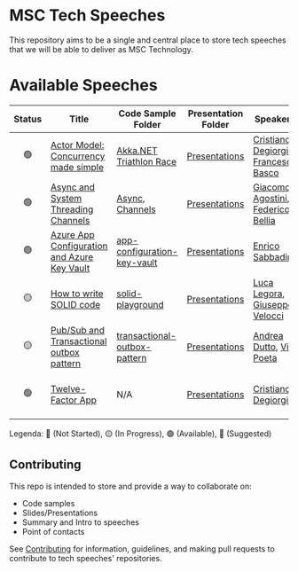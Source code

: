 # MSC Tech Speeches

This repository aims to be a single and central place to store tech speeches that we will be able to deliver as MSC Technology.

# Available Speeches

| Status | Title |  Code Sample Folder | Presentation Folder | Speakers | Events |
| :---: |  ------------- | ------------- | ------------- | ------------- | ------------- |
| 🟢 | [Actor Model: Concurrency made simple](./tech-speeches.md#actor-model-concurrency-made-simple) | [Akka.NET Triathlon Race](https://github.com/fbasco81/triathlon-race-demo) | [Presentations](https://github.com/msc-technology/actor-model-concurrency) | [Cristiano Degiorgis](https://linkedin.com/in/cristianodegiorgis), [Francesco Basco](https://linkedin.com/in/francesco-basco-6a827387) | |
| 🟢 | [Async and System Threading Channels](./tech-speeches.md#async-and-system-threading-channels) | [Async](https://github.com/msc-technology/async-await), [Channels](https://github.com/msc-technology/system-threading-channels) |  [Presentations](./tech-speeches.md#tbd) | [Giacomo Agostini](https://linkedin.com/in/giacomo-agostini-4976b717), [Federico Bellia](https://linkedin.com/in/federico-bellia-64a72799) | [Torino .NET Meetup (23/05/2022)](https://www.meetup.com/it-IT/Torino-NET-User-Group/events/286087594/) |
| 🟢 | [Azure App Configuration and Azure Key Vault](./tech-speeches.md#azure-app-configuration-and-azure-key-vault) | [app-configuration-key-vault](https://github.com/sabbadino/app-configuration-key-vault) | [Presentations](https://github.com/sabbadino/app-configuration-key-vault/tree/main/files) | [Enrico Sabbadin](https://linkedin.com/in/enrico-sabbadin-537150) | [Torino .NET Meetup (16/03/2022)](https://www.meetup.com/it-IT/Torino-NET-User-Group/events/284528269/) |
| 🟡 | [How to write SOLID code](./tech-speeches.md#how-to-write-solid-code) | [solid-playground](https://github.com/msc-technology/solid-playground) | [Presentations](https://github.com/msc-technology/solid-playground/tree/main/Presentations) | [Luca Legora](https://linkedin.com/in/lucalegora), [Giuseppe Velocci](https://linkedin.com/in/giuseppe-velocci-92a69969) | |
| 🟡 | [Pub/Sub and Transactional outbox pattern](./tech-speeches.md#pubsub-and-transactional-outbox-pattern) | [transactional-outbox-pattern](https://github.com/msc-technology/transactional-outbox-pattern) | [Presentations](https://github.com/msc-technology/transactional-outbox-pattern) | [Andrea Dutto](https://linkedin.com/in/andreaduttoita), [Vito Poeta](https://linkedin.com/in/vitopoeta) | |
| 🟢 | [Twelve-Factor App](./tech-speeches.md#twelve-factor-app) | N/A | [Presentations](https://github.com/msc-technology/12-factor-app) | [Cristiano Degiorgis](https://linkedin.com/in/cristianodegiorgis) | [Torino DevOps Meetup (19/05/2022)](https://www.meetup.com/Torino-DevOps-Meetup-Group-Culture-Processes-and-Tools/events/285821995/) |

Legenda: 🔴 (Not Started), 🟡 (In Progress), 🟢 (Available), 🔵 (Suggested)

## Contributing

This repo is intended to store and provide a way to collaborate on:

- Code samples
- Slides/Presentations
- Summary and Intro to speeches
- Point of contacts

See [Contributing](./CONTRIBUTING.md) for information, guidelines, and making pull requests to contribute to tech speeches' repositories.
